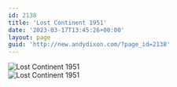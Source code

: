 ```yaml
---
id: 2138
title: 'Lost Continent 1951'
date: '2023-03-17T13:45:26+00:00'
layout: page
guid: 'http://new.andydixon.com/?page_id=2138'
---
```


![Lost Continent 1951](https://i0.wp.com/assets.g8x2.ldn.idrivee2-23.com/posters/Lost%20Continent%201951%2001.jpg?w=1200&ssl=1 "Lost Continent 1951")  
![Lost Continent 1951](https://i0.wp.com/assets.g8x2.ldn.idrivee2-23.com/posters/Lost%20Continent%201951%2002.jpg?w=1200&ssl=1 "Lost Continent 1951")